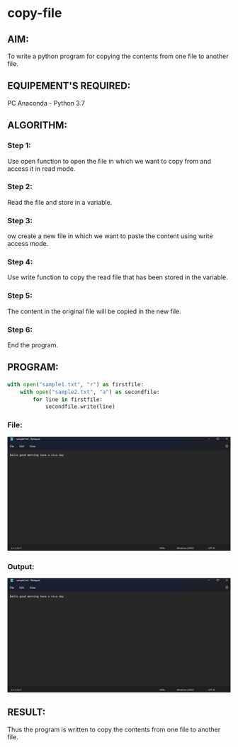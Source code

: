 # copy-file
## AIM:
To write a python program for copying the contents from one file to another file.
## EQUIPEMENT'S REQUIRED: 
PC
Anaconda - Python 3.7
## ALGORITHM: 
### Step 1:
Use open function to open the file in which we want to copy from and access it in read mode.
### Step 2: 
 Read the file and store in a variable.


### Step 3: 
ow create a new file in which we want to paste the content using write access mode.
### Step 4:  
Use write function to copy the read file that has been stored in the variable.
### Step 5: 
The content in the original file will be copied in the new file.
### Step 6: 
End the program.
## PROGRAM:
```python
with open("sample1.txt", "r") as firstfile:
    with open("sample2.txt", "a") as secondfile:
        for line in firstfile:
            secondfile.write(line)
```
### File:
![file](/output_txt1.png)
### Output:
![output](/output_txt1.png)


## RESULT:
Thus the program is written to copy the contents from one file to another file.
